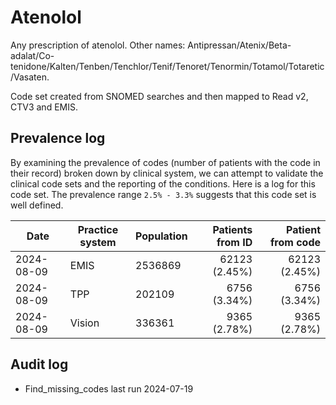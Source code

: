 # Atenolol

Any prescription of atenolol. Other names: Antipressan/Atenix/Beta-adalat/Co-tenidone/Kalten/Tenben/Tenchlor/Tenif/Tenoret/Tenormin/Totamol/Totaretic/Vasaten.

Code set created from SNOMED searches and then mapped to Read v2, CTV3 and EMIS.

## Prevalence log

By examining the prevalence of codes (number of patients with the code in their record) broken down by clinical system, we can attempt to validate the clinical code sets and the reporting of the conditions. Here is a log for this code set. The prevalence range `2.5% - 3.3%` suggests that this code set is well defined.

| Date       | Practice system | Population | Patients from ID | Patient from code |
| ---------- | --------------- | ---------- | ---------------: | ----------------: |
| 2024-08-09 | EMIS            | 2536869    |    62123 (2.45%) |     62123 (2.45%) |
| 2024-08-09 | TPP             | 202109     |     6756 (3.34%) |      6756 (3.34%) |
| 2024-08-09 | Vision          | 336361     |     9365 (2.78%) |      9365 (2.78%) |

## Audit log

- Find_missing_codes last run 2024-07-19
